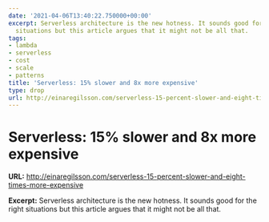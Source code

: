 ```yaml
---
date: '2021-04-06T13:40:22.750000+00:00'
excerpt: Serverless architecture is the new hotness. It sounds good for the right
  situations but this article argues that it might not be all that.
tags:
- lambda
- serverless
- cost
- scale
- patterns
title: 'Serverless: 15% slower and 8x more expensive'
type: drop
url: http://einaregilsson.com/serverless-15-percent-slower-and-eight-times-more-expensive
---
```


# Serverless: 15% slower and 8x more expensive

**URL:** http://einaregilsson.com/serverless-15-percent-slower-and-eight-times-more-expensive

**Excerpt:** Serverless architecture is the new hotness. It sounds good for the right situations but this article argues that it might not be all that.
